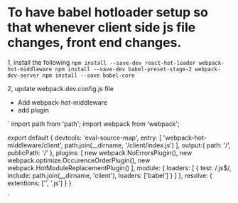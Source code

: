 # To have babel hotloader setup so that whenever client side js file changes, front end changes. 

1, install the following
`
npm install --save-dev react-hot-loader webpack-hot-middleware
npm install --save-dev babel-preset-stage-2 webpack-dev-server
npm install --save babel-core
`

2, update webpack.dev.config.js file 

* Add webpack-hot-middleware
* add plugin

`
import path from 'path';
import webpack from 'webpack';

export default {
	devtools: 'eval-source-map',
	entry: [
		'webpack-hot-middleware/client',
		path.join(__dirname, '/client/index.js')
	],
	output:{
		path: '/',
		publicPath: '/'
	},
	plugins: [
	    new webpack.NoErrorsPlugin(),
	    new webpack.optimize.OccurenceOrderPlugin(),
		new webpack.HotModuleReplacementPlugin()
	],
	module: {
		loaders: [
			{
				test: /\.js$/,
				include: path.join(__dirname, 'client'),
				loaders: ['babel']
			}
		]
	},
	resolve: {
		extentions: ['', '.js']
	}
}

`